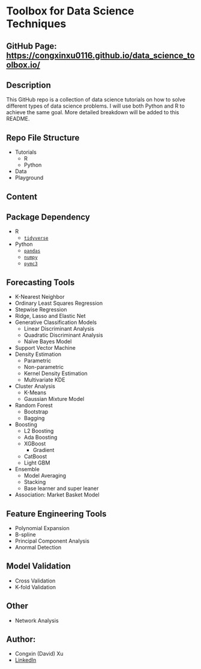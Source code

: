 # Toolbox for Data Science Techniques

## GitHub Page: https://congxinxu0116.github.io/data_science_toolbox.io/

## Description
This GitHub repo is a collection of data science tutorials on how to solve different types of data science problems. I will use both Python and R to achieve the same goal. More detailed breakdown will be added to this README.  

## Repo File Structure
- Tutorials 
  - R
  - Python
- Data
- Playground

## Content

## Package Dependency
- R
  - [`tidyverse`](https://www.tidyverse.org/)
- Python 
  - [`pandas`](https://pandas.pydata.org/)
  - [`numpy`](https://numpy.org/)
  - [`pymc3`](https://docs.pymc.io/)

## Forecasting Tools 

- K-Nearest Neighbor
- Ordinary Least Squares Regression 
- Stepwise Regression 
- Ridge, Lasso and Elastic Net
- Generative Classification Models 
  - Linear Discriminant Analysis  
  - Quadratic Discriminant Analysis 
  - Naïve Bayes Model 
- Support Vector Machine 
- Density Estimation 
  - Parametric
  - Non-parametric 
  - Kernel Density Estimation 
  - Multivariate KDE 
- Cluster Analysis 
  - K-Means 
  - Gaussian Mixture Model  
- Random Forest 
  - Bootstrap 
  - Bagging
- Boosting 
  - L2 Boosting 
  - Ada Boosting 
  - XGBoost 
    - Gradient 
  - CatBoost
  - Light GBM 
- Ensemble
  - Model Averaging 
  - Stacking 
  - Base learner and super leaner 
- Association:	Market Basket Model 

## Feature Engineering Tools 

- Polynomial Expansion 
- B-spline 
- Principal Component Analysis 
- Anormal Detection 

 ## Model Validation 

- Cross Validation 
- K-fold Validation 

## Other 
- Network Analysis 

## Author:
- Congxin (David) Xu
- [LinkedIn](https://www.linkedin.com/in/congxin-xu/)
